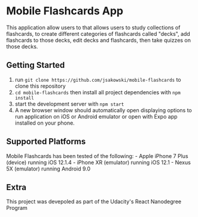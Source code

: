 # Mobile Flashcards App

This application allow users to that allows users to study collections of flashcards, to create different categories of flashcards called "decks", add flashcards to those decks, edit decks and flashcards, then take quizzes on those decks.

## Getting Started

1. run `git clone https://github.com/jsakowski/mobile-flashcards` to clone this repository
2. `cd mobile-flashcards` then install all project dependencies with `npm install`
3. start the development server with `npm start`
4. A new browser window should automatically open displaying options to run application on iOS or Android emulator or open with Expo app installed on your phone.

## Supported Platforms

Mobile Flashcards has been tested of the following: - Apple iPhone 7 Plus (device) running iOS 12.1.4 - iPhone XR (emulator) running iOS 12.1 - Nexus 5X (emulator) running Android 9.0

## Extra

This project was devepoled as part of the Udacity's React Nanodegree Program
